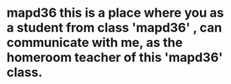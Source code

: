 # mapd36 this is a place where you as a student from class 'mapd36' , can communicate with me, as the homeroom teacher of this 'mapd36' class.

